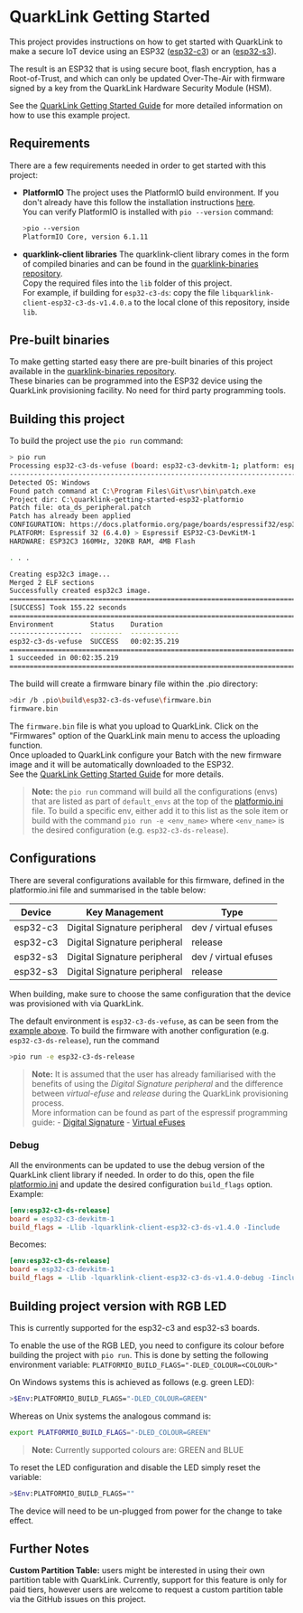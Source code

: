 # QuarkLink Getting Started

This project provides instructions on how to get started with QuarkLink to make a secure IoT device using an ESP32 ([esp32-c3](https://docs.espressif.com/projects/esp-idf/en/latest/esp32c3/hw-reference/esp32c3/user-guide-devkitm-1.html)) or an ([esp32-s3](https://docs.espressif.com/projects/esp-idf/en/latest/esp32s3/hw-reference/esp32s3/user-guide-devkitc-1.html)).

The result is an ESP32 that is using secure boot, flash encryption, has a Root-of-Trust, and which can only be updated Over-The-Air with firmware signed by a key from the QuarkLink Hardware Security Module (HSM).

See the [QuarkLink Getting Started Guide](https://docs.quarklink.io/docs/getting-started-with-quarklink-ignite) for more detailed information on how to use this example project.

## Requirements

There are a few requirements needed in order to get started with this project:

- **PlatformIO**
    The project uses the PlatformIO build environment. If you don't already have this follow the installation instructions [here](https://platformio.org/install).  
    You can verify PlatformIO is installed with ```pio --version``` command:
    ```sh
    >pio --version
    PlatformIO Core, version 6.1.11
    ``` 
- **quarklink-client libraries**
    The quarklink-client library comes in the form of compiled binaries and can be found in the [quarklink-binaries repository](https://github.com/cryptoquantique/quarklink-binaries/tree/main/quarklink-client).  
    Copy the required files into the `lib` folder of this project.  
    For example, if building for `esp32-c3-ds`: copy the file `libquarklink-client-esp32-c3-ds-v1.4.0.a` to the local clone of this repository, inside `lib`.

## Pre-built binaries

To make getting started easy there are pre-built binaries of this project available in the [quarklink-binaries repository](https://github.com/cryptoquantique/quarklink-binaries/tree/main/quarklink-getting-started).  
These binaries can be programmed into the ESP32 device using the QuarkLink provisioning facility. No need for third party programming tools.

## Building this project

To build the project use the ```pio run``` command:
```sh
> pio run
Processing esp32-c3-ds-vefuse (board: esp32-c3-devkitm-1; platform: espressif32 @6.4.0; framework: espidf)
-------------------------------------------------------------------------------------------------------------------------------------------------------------------------------------------------------------------Verbose mode can be enabled via `-v, --verbose` option
Detected OS: Windows
Found patch command at C:\Program Files\Git\usr\bin\patch.exe
Project dir: C:\quarklink-getting-started-esp32-platformio       
Patch file: ota_ds_peripheral.patch
Patch has already been applied
CONFIGURATION: https://docs.platformio.org/page/boards/espressif32/esp32-c3-devkitm-1.html
PLATFORM: Espressif 32 (6.4.0) > Espressif ESP32-C3-DevKitM-1
HARDWARE: ESP32C3 160MHz, 320KB RAM, 4MB Flash

. . .

Creating esp32c3 image...
Merged 2 ELF sections
Successfully created esp32c3 image.
==========================================================================================
[SUCCESS] Took 155.22 seconds 
==========================================================================================
Environment         Status    Duration
------------------  --------  ------------
esp32-c3-ds-vefuse  SUCCESS   00:02:35.219
===========================================================================================
1 succeeded in 00:02:35.219
===========================================================================================

```

The build will create a firmware binary file within the .pio directory:
```sh
>dir /b .pio\build\esp32-c3-ds-vefuse\firmware.bin
firmware.bin
```

The ```firmware.bin``` file is what you upload to QuarkLink. Click on the "Firmwares" option of the QuarkLink main menu to access the uploading function.  
Once uploaded to QuarkLink configure your Batch with the new firmware image and it will be automatically downloaded to the ESP32.  
See the [QuarkLink Getting Started Guide](https://docs.quarklink.io/docs/getting-started-with-quarklink-ignite) for more details.

>**Note:** the `pio run` command will build all the configurations (envs) that are listed as part of `default_envs` at the top of the [platformio.ini](./platformio.ini) file. To build a specific env, either add it to this list as the sole item or build with the command `pio run -e <env_name>`
where `<env_name>` is the desired configuration (e.g. `esp32-c3-ds-release`).

## Configurations
There are several configurations available for this firmware, defined in the platformio.ini file and summarised in the table below:

|Device|Key Management|Type|
---|---|---|
|esp32-c3|Digital Signature peripheral|dev / virtual efuses|
|esp32-c3|Digital Signature peripheral|release|
|esp32-s3|Digital Signature peripheral|dev / virtual efuses|
|esp32-s3|Digital Signature peripheral|release|


When building, make sure to choose the same configuration that the device was provisioned with via QuarkLink.

The default environment is `esp32-c3-ds-vefuse`, as can be seen from the [example above](#building-this-project). To build the firmware with another configuration (e.g. `esp32-c3-ds-release`), run the command 
```sh
>pio run -e esp32-c3-ds-release
```

>**Note:** It is assumed that the user has already familiarised with the benefits of using the *Digital Signature peripheral* and the difference between *virtual-efuse* and *release* during the QuarkLink provisioning process.  
More information can be found as part of the espressif programming guide:
\- [Digital Signature](https://docs.espressif.com/projects/esp-idf/en/latest/esp32c3/api-reference/peripherals/ds.html)
\- [Virtual eFuses](https://docs.espressif.com/projects/esp-idf/en/latest/esp32/api-reference/system/efuse.html#virtual-efuses)

### Debug
All the environments can be updated to use the debug version of the QuarkLink client library if needed. In order to do this, open the file [platformio.ini](platformio.ini) and update the desired configuration `build_flags` option.  
Example:
```ini
[env:esp32-c3-ds-release]
board = esp32-c3-devkitm-1
build_flags = -Llib -lquarklink-client-esp32-c3-ds-v1.4.0 -Iinclude
```
Becomes:
```ini
[env:esp32-c3-ds-release]
board = esp32-c3-devkitm-1
build_flags = -Llib -lquarklink-client-esp32-c3-ds-v1.4.0-debug -Iinclude
```

## Building project version with RGB LED
This is currently supported for the esp32-c3 and esp32-s3 boards.

To enable the use of the RGB LED, you need to configure its colour before building the project with ```pio run```. This is done by setting the following environment variable:
```PLATFORMIO_BUILD_FLAGS="-DLED_COLOUR=<COLOUR>"```

On Windows systems this is achieved as follows (e.g. green LED):
```sh
>$Env:PLATFORMIO_BUILD_FLAGS="-DLED_COLOUR=GREEN"
```
Whereas on Unix systems the analogous command is:
```sh
export PLATFORMIO_BUILD_FLAGS="-DLED_COLOUR=GREEN"
``` 

>**Note:** Currently supported colours are: GREEN and BLUE

To reset the LED configuration and disable the LED simply reset the variable:
```sh
>$Env:PLATFORMIO_BUILD_FLAGS=""
```

The device will need to be un-plugged from power for the change to take effect.

## Further Notes
**Custom Partition Table:** users might be interested in using their own partition table with QuarkLink. Currently, support for this feature is only for paid tiers, however users are welcome to request a custom partition table via the GitHub issues on this project.
